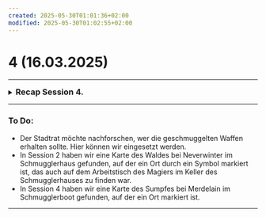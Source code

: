 ```yaml
---
created: 2025-05-30T01:01:36+02:00
modified: 2025-05-30T01:02:55+02:00
---
```


# 4 (16.03.2025)

* * *
<details><summary><h3 style="display: inline">Recap Session 4.</h3></summary><p> In Session 4 hat die Gruppe vom Stadtrat aufgetragen bekommen, das Schmugglerschiff vor der Küste von Saltmarsh aufzusuchen und den Schmugglerring unschädlich zu machen. Wir haben das Schiff geentert und den Schmugglerring zerschlagen, nur drei sind entkommen. Hierbei wurde ein Meereself aus der Gefangenschaft befreit. Wir sind mit dem Schiff und Boot in den Hafen zurückgekehrt und wurden entlohnt.
<br><br>
Die Gruppe hat nun einen Tag Aufenthalt in Saltmarsh zum Einkaufen.</p></details>

* * *

### To Do:
- Der Stadtrat möchte nachforschen, wer die geschmuggelten Waffen erhalten sollte. Hier können wir eingesetzt werden.
- In Session 2 haben wir eine Karte des Waldes bei Neverwinter im Schmugglerhaus gefunden, auf der ein Ort durch ein Symbol markiert ist, das auch auf dem Arbeitstisch des Magiers im Keller des Schmugglerhauses zu finden war.
- In Session 4 haben wir eine Karte des Sumpfes bei Merdelain im Schmugglerboot gefunden, auf der ein Ort markiert ist.

* * *
